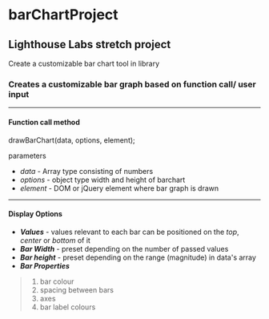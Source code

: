 # barChartProject

## Lighthouse Labs stretch project

Create a customizable bar chart tool in library

### Creates a customizable bar graph based on function call/ user input
---------------------------------------------------------------------------------------
#### Function call method

drawBarChart(data, options, element);

parameters 
* *data* - Array type consisting of numbers
* *options* - object type width and height of barchart
* *element* - DOM or jQuery element where bar graph is drawn
----------------------------------------------------------------------------------------
#### Display Options

* ***Values*** - values relevant to each bar can be positioned on the *top*, *center* or *bottom* of it
* ***Bar Width*** - preset depending on the number of passed values
* ***Bar height*** - preset depending on the range (magnitude) in data's array
* ***Bar Properties*** 
> 1. bar colour
> 2. spacing between bars
> 3. axes
> 4. bar label colours
